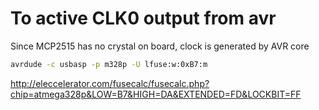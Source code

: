 # To active CLK0 output from avr 

Since MCP2515 has no crystal on board, clock is generated by AVR core
```bash
avrdude -c usbasp -p m328p -U lfuse:w:0xB7:m
```

http://eleccelerator.com/fusecalc/fusecalc.php?chip=atmega328p&LOW=B7&HIGH=DA&EXTENDED=FD&LOCKBIT=FF  